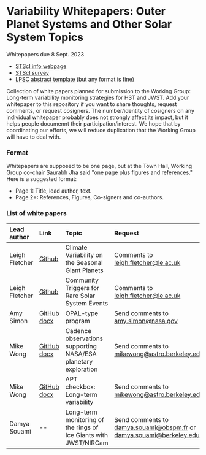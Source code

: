# Variability Whitepapers: Outer Planet Systems and Other Solar System Topics
Whitepapers due 8 Sept. 2023
* [STScI info webpage](https://outerspace.stsci.edu/display/HPR/Long-term+variability+monitoring+strategies+for+HST+and+JWST)
* [STScI survey](https://docs.google.com/forms/d/e/1FAIpQLSfFCd4vY4QP0mOkACwScC-CHawrUPBDIXr8PGbOeAWZvsrlPQ/viewform)
* [LPSC abstract template](https://www.hou.usra.edu/meetings/templates/abstract_templates.shtml) (but any format is fine)

Collection of white papers planned for submission to the Working Group: Long-term variability monitoring strategies for HST and JWST. Add your whitepaper to this repository if you want to share thoughts, request comments, or request cosigners. 
The number/identity of cosigners on any individual whitepaper probably does not strongly affect its impact, but it helps people documennt their participation/interest. We hope that by coordinating our efforts, we will reduce duplication that the Working Group will have to deal with.

### Format
Whitepapers are supposed to be one page, but at the Town Hall, Working Group co-chair Saurabh Jha said "one page plus figures and references." Here is a suggested format:
* Page 1: Title, lead author, text.
* Page 2+: References, Figures, Co-signers and co-authors.




### List of white papers

| Lead author | Link | Topic | Request |
| :---         |     :---     | :--- | :--- |
| Leigh Fletcher   |   [Github](https://github.com/JWSTGiantPlanets/variability-whitepapers/blob/main/JWSTLongTermWP_seasonalgiants.pdf)   | Climate Variability on the Seasonal Giant Planets    | Comments to leigh.fletcher@le.ac.uk |
| Leigh Fletcher     | [Github](https://github.com/JWSTGiantPlanets/variability-whitepapers/blob/main/JWSTLongTermWP_rareevents.pdf)       | Community Triggers for Rare Solar System Events  | Comments to leigh.fletcher@le.ac.uk |
| Amy Simon | [GitHub docx](simon-JWST_long_v4.docx) | OPAL-type program | Send comments to amy.simon@nasa.gov |
| Mike Wong | [GitHub docx](wong_NASAmissions_v1.docx) | Cadence observations supporting NASA/ESA planetary exploration | Send comments to mikewong@astro.berkeley.edu |
| Mike Wong | [GitHub docx](wong_APT_v1.docx) | APT checkbox: Long-term variability | Send comments to mikewong@astro.berkeley.edu |
| Damya Souami | -- | Long-term monitoring of the rings of Ice Giants with JWST/NIRCam | Send comments to damya.souami@obspm.fr or damya.souami@berkeley.edu |



